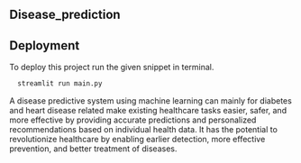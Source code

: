 ## Disease_prediction

## Deployment

To deploy this project run the given snippet in terminal.

```bash
  streamlit run main.py
```
<p>A disease predictive system using machine learning can mainly for diabetes and heart disease related make existing healthcare tasks easier, safer, and more effective by providing accurate predictions and personalized recommendations based on individual health data. It has the potential to revolutionize healthcare by enabling earlier detection, more effective prevention, and better treatment of diseases.</p>
